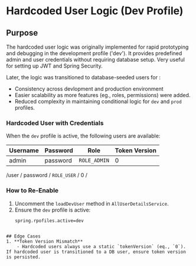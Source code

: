 # Hardcoded User Logic (Dev Profile)

## Purpose
The hardcoded user logic was originally implemented for rapid prototyping and debugging in the development profile ('dev'). It provides predefined admin and user credentials without requiring database setup. Very useful for setting up JWT and Spring Security.

Later, the logic was transitioned to database-seeded users for :
- Consistency across devlopment and production environment
- Easier scalability as more features (eg., roles, permissions) were added.
- Reduced complexity in maintaining conditional logic for `dev` and `prod` profiles.

### Hardcoded User with Credentials
When the `dev` profile is active, the following users are available:

| Username | Password | Role         | Token Version |
|----------|----------|--------------|---------------|
| admin    | password | `ROLE_ADMIN` | 0             |
/user      / password / `ROLE_USER`  / 0             /

### How to Re-Enable
1. Uncomment the `loadDevUser` method in `AllUserDetailsService`.
2. Ensure the `dev` profile is active:
    ```properties
    spring.rpofiles.active=dev
```

## Edge Cases
1. **Token Version Mismatch**
    - Hardcoded users always use a static `tokenVersion` (eq., `0`). If hardcoded user is transitioned to a DB user, ensure token version is persisted.



